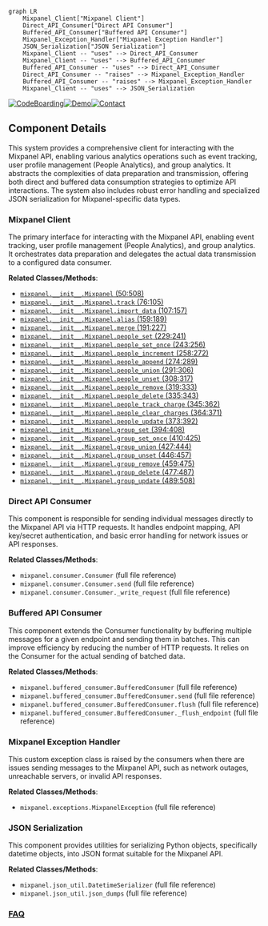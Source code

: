 ```mermaid
graph LR
    Mixpanel_Client["Mixpanel Client"]
    Direct_API_Consumer["Direct API Consumer"]
    Buffered_API_Consumer["Buffered API Consumer"]
    Mixpanel_Exception_Handler["Mixpanel Exception Handler"]
    JSON_Serialization["JSON Serialization"]
    Mixpanel_Client -- "uses" --> Direct_API_Consumer
    Mixpanel_Client -- "uses" --> Buffered_API_Consumer
    Buffered_API_Consumer -- "uses" --> Direct_API_Consumer
    Direct_API_Consumer -- "raises" --> Mixpanel_Exception_Handler
    Buffered_API_Consumer -- "raises" --> Mixpanel_Exception_Handler
    Mixpanel_Client -- "uses" --> JSON_Serialization
```
[![CodeBoarding](https://img.shields.io/badge/Generated%20by-CodeBoarding-9cf?style=flat-square)](https://github.com/CodeBoarding/GeneratedOnBoardings)[![Demo](https://img.shields.io/badge/Try%20our-Demo-blue?style=flat-square)](https://www.codeboarding.org/demo)[![Contact](https://img.shields.io/badge/Contact%20us%20-%20contact@codeboarding.org-lightgrey?style=flat-square)](mailto:contact@codeboarding.org)

## Component Details

This system provides a comprehensive client for interacting with the Mixpanel API, enabling various analytics operations such as event tracking, user profile management (People Analytics), and group analytics. It abstracts the complexities of data preparation and transmission, offering both direct and buffered data consumption strategies to optimize API interactions. The system also includes robust error handling and specialized JSON serialization for Mixpanel-specific data types.

### Mixpanel Client
The primary interface for interacting with the Mixpanel API, enabling event tracking, user profile management (People Analytics), and group analytics. It orchestrates data preparation and delegates the actual data transmission to a configured data consumer.


**Related Classes/Methods**:

- <a href="https://github.com/mixpanel/mixpanel-python/blob/master/mixpanel/__init__.py#L50-L508" target="_blank" rel="noopener noreferrer">`mixpanel.__init__.Mixpanel` (50:508)</a>
- <a href="https://github.com/mixpanel/mixpanel-python/blob/master/mixpanel/__init__.py#L76-L105" target="_blank" rel="noopener noreferrer">`mixpanel.__init__.Mixpanel.track` (76:105)</a>
- <a href="https://github.com/mixpanel/mixpanel-python/blob/master/mixpanel/__init__.py#L107-L157" target="_blank" rel="noopener noreferrer">`mixpanel.__init__.Mixpanel.import_data` (107:157)</a>
- <a href="https://github.com/mixpanel/mixpanel-python/blob/master/mixpanel/__init__.py#L159-L189" target="_blank" rel="noopener noreferrer">`mixpanel.__init__.Mixpanel.alias` (159:189)</a>
- <a href="https://github.com/mixpanel/mixpanel-python/blob/master/mixpanel/__init__.py#L191-L227" target="_blank" rel="noopener noreferrer">`mixpanel.__init__.Mixpanel.merge` (191:227)</a>
- <a href="https://github.com/mixpanel/mixpanel-python/blob/master/mixpanel/__init__.py#L229-L241" target="_blank" rel="noopener noreferrer">`mixpanel.__init__.Mixpanel.people_set` (229:241)</a>
- <a href="https://github.com/mixpanel/mixpanel-python/blob/master/mixpanel/__init__.py#L243-L256" target="_blank" rel="noopener noreferrer">`mixpanel.__init__.Mixpanel.people_set_once` (243:256)</a>
- <a href="https://github.com/mixpanel/mixpanel-python/blob/master/mixpanel/__init__.py#L258-L272" target="_blank" rel="noopener noreferrer">`mixpanel.__init__.Mixpanel.people_increment` (258:272)</a>
- <a href="https://github.com/mixpanel/mixpanel-python/blob/master/mixpanel/__init__.py#L274-L289" target="_blank" rel="noopener noreferrer">`mixpanel.__init__.Mixpanel.people_append` (274:289)</a>
- <a href="https://github.com/mixpanel/mixpanel-python/blob/master/mixpanel/__init__.py#L291-L306" target="_blank" rel="noopener noreferrer">`mixpanel.__init__.Mixpanel.people_union` (291:306)</a>
- <a href="https://github.com/mixpanel/mixpanel-python/blob/master/mixpanel/__init__.py#L308-L317" target="_blank" rel="noopener noreferrer">`mixpanel.__init__.Mixpanel.people_unset` (308:317)</a>
- <a href="https://github.com/mixpanel/mixpanel-python/blob/master/mixpanel/__init__.py#L319-L333" target="_blank" rel="noopener noreferrer">`mixpanel.__init__.Mixpanel.people_remove` (319:333)</a>
- <a href="https://github.com/mixpanel/mixpanel-python/blob/master/mixpanel/__init__.py#L335-L343" target="_blank" rel="noopener noreferrer">`mixpanel.__init__.Mixpanel.people_delete` (335:343)</a>
- <a href="https://github.com/mixpanel/mixpanel-python/blob/master/mixpanel/__init__.py#L345-L362" target="_blank" rel="noopener noreferrer">`mixpanel.__init__.Mixpanel.people_track_charge` (345:362)</a>
- <a href="https://github.com/mixpanel/mixpanel-python/blob/master/mixpanel/__init__.py#L364-L371" target="_blank" rel="noopener noreferrer">`mixpanel.__init__.Mixpanel.people_clear_charges` (364:371)</a>
- <a href="https://github.com/mixpanel/mixpanel-python/blob/master/mixpanel/__init__.py#L373-L392" target="_blank" rel="noopener noreferrer">`mixpanel.__init__.Mixpanel.people_update` (373:392)</a>
- <a href="https://github.com/mixpanel/mixpanel-python/blob/master/mixpanel/__init__.py#L394-L408" target="_blank" rel="noopener noreferrer">`mixpanel.__init__.Mixpanel.group_set` (394:408)</a>
- <a href="https://github.com/mixpanel/mixpanel-python/blob/master/mixpanel/__init__.py#L410-L425" target="_blank" rel="noopener noreferrer">`mixpanel.__init__.Mixpanel.group_set_once` (410:425)</a>
- <a href="https://github.com/mixpanel/mixpanel-python/blob/master/mixpanel/__init__.py#L427-L444" target="_blank" rel="noopener noreferrer">`mixpanel.__init__.Mixpanel.group_union` (427:444)</a>
- <a href="https://github.com/mixpanel/mixpanel-python/blob/master/mixpanel/__init__.py#L446-L457" target="_blank" rel="noopener noreferrer">`mixpanel.__init__.Mixpanel.group_unset` (446:457)</a>
- <a href="https://github.com/mixpanel/mixpanel-python/blob/master/mixpanel/__init__.py#L459-L475" target="_blank" rel="noopener noreferrer">`mixpanel.__init__.Mixpanel.group_remove` (459:475)</a>
- <a href="https://github.com/mixpanel/mixpanel-python/blob/master/mixpanel/__init__.py#L477-L487" target="_blank" rel="noopener noreferrer">`mixpanel.__init__.Mixpanel.group_delete` (477:487)</a>
- <a href="https://github.com/mixpanel/mixpanel-python/blob/master/mixpanel/__init__.py#L489-L508" target="_blank" rel="noopener noreferrer">`mixpanel.__init__.Mixpanel.group_update` (489:508)</a>


### Direct API Consumer
This component is responsible for sending individual messages directly to the Mixpanel API via HTTP requests. It handles endpoint mapping, API key/secret authentication, and basic error handling for network issues or API responses.


**Related Classes/Methods**:

- `mixpanel.consumer.Consumer` (full file reference)
- `mixpanel.consumer.Consumer.send` (full file reference)
- `mixpanel.consumer.Consumer._write_request` (full file reference)


### Buffered API Consumer
This component extends the Consumer functionality by buffering multiple messages for a given endpoint and sending them in batches. This can improve efficiency by reducing the number of HTTP requests. It relies on the Consumer for the actual sending of batched data.


**Related Classes/Methods**:

- `mixpanel.buffered_consumer.BufferedConsumer` (full file reference)
- `mixpanel.buffered_consumer.BufferedConsumer.send` (full file reference)
- `mixpanel.buffered_consumer.BufferedConsumer.flush` (full file reference)
- `mixpanel.buffered_consumer.BufferedConsumer._flush_endpoint` (full file reference)


### Mixpanel Exception Handler
This custom exception class is raised by the consumers when there are issues sending messages to the Mixpanel API, such as network outages, unreachable servers, or invalid API responses.


**Related Classes/Methods**:

- `mixpanel.exceptions.MixpanelException` (full file reference)


### JSON Serialization
This component provides utilities for serializing Python objects, specifically datetime objects, into JSON format suitable for the Mixpanel API.


**Related Classes/Methods**:

- `mixpanel.json_util.DatetimeSerializer` (full file reference)
- `mixpanel.json_util.json_dumps` (full file reference)




### [FAQ](https://github.com/CodeBoarding/GeneratedOnBoardings/tree/main?tab=readme-ov-file#faq)